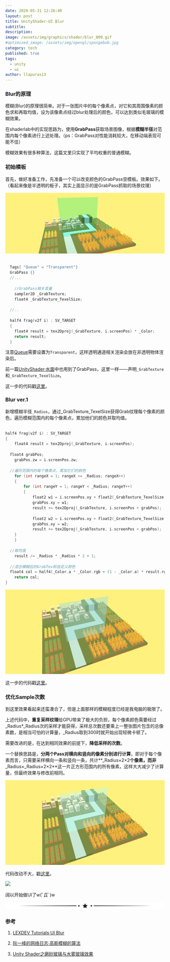 ```yaml
---
date: 2020-05-31 12:26:40
layout: post
title: UnityShader·UI Blur
subtitle: 
description: 
image: /assets/img/graphics/shader/blur_009.gif
#optimized_image: /assets/img/opengl/spongebob.jpg
category: tech
published: true
tags:
  - unity
  - ui
author: llapuras13
---
```


### Blur的原理

模糊(Blur)的原理很简单。对于一张图片中的每个像素点，对它和其周围像素的颜色求和再取均值，设为该像素点经过blur处理后的颜色，可以达到类似毛玻璃的模糊效果。

在shaderlab中的实现思路为，使用**GrabPass**获取场景图像，根据**模糊半径**对范围内每个像素进行上述处理。（ps：GrabPass对性能消耗较大，在移动端表现可能不佳）

模糊效果有很多种算法，这篇文里只实现了平均权重的普通模糊。

### 初始模板

首先，做好准备工作，先准备一个可以改变颜色的GrabPass空模板。效果如下。（看起来像是半透明的板子，其实上面显示的是GrabPass抓取的场景纹理）

![](/assets/img/graphics/shader/blur_000.png)

```cpp

  Tags{ "Queue" = "Transparent"}
  GrabPass {}
  //...

	//GrabPass相关变量
	sampler2D _GrabTexture;
	float4 _GrabTexture_TexelSize;

  //..
  
  half4 frag(v2f i) : SV_TARGET
  {
    float4 result = tex2Dproj(_GrabTexture, i.screenPos) * _Color;			
    return result;
  }
```

注意[Queue](https://docs.unity3d.com/Manual/SL-SubShaderTags.html)需要设置为``Transparent``，这样透明通道相关渲染会放在非透明物体渲染后。

前一篇[UnityShader·水面](../UnityShader-水面/)中也用到了GrabPass，这里一样——声明``_GrabTexture``和``_GrabTexture_TexelSize``。

这一步的代码戳[这里](https://github.com/llapuras/ShaderLib/blob/master/UIBlur/BlurUI_000.shader)。

### Blur ver.1

新增模糊半径``_Radius``，通过_GrabTexture_TexelSize获得Grab纹理每个像素的颜色，遍历模糊范围内的每个像素点，累加他们的颜色并取均值。

```cpp

half4 frag(v2f i) : SV_TARGET
{
	float4 result = tex2Dproj(_GrabTexture, i.screenPos);
	
  float4 grabPos;
	grabPos.zw = i.screenPos.zw;

  //遍历范围内的每个像素点，累加它们的颜色
	for (int rangeX = 1; rangeX <= _Radius; rangeX++)
	{
		for (int rangeY = 1; rangeY < _Radius; rangeY++)
		{
			float2 w1 = i.screenPos.xy + float2(_GrabTexture_TexelSize.x * rangeX, _GrabTexture_TexelSize.y * rangeY);
			grabPos.xy = w1;
			result += tex2Dproj(_GrabTexture, i.screenPos + grabPos);

			float2 w2 = i.screenPos.xy + float2(_GrabTexture_TexelSize.x * rangeX, _GrabTexture_TexelSize.y * -rangeY);
			grabPos.xy = w2;
			result += tex2Dproj(_GrabTexture, i.screenPos + grabPos);
  	}
	}

  //取均值
	result /= _Radius * _Radius * 2 + 1; 

  //混合模糊后的GrabTex和自定义颜色
  float4 col = half4(_Color.a * _Color.rgb + (1 - _Color.a) * result.rgb, 1.0f);
	return col;
}

```

![](/assets/img/graphics/shader/blur_001.gif)

这一步的代码戳[这里](https://github.com/llapuras/ShaderLib/blob/master/UIBlur/BlurUI_001.shader)。

### 优化Sample次数

到这里效果看起来还蛮凑合了，但是上面那样的模糊程度已经是我电脑的极限了。

上述代码中，**重复采样纹理**给GPU带来了极大的负担，每个像素颜色需要经过_Radius*_Radius次的采样才能获得，采样总次数还要乘上一整张图片包含的总像素数，是相当可怕的计算量，_Radius取到300时就开始出现轻微卡顿了。

需要改进的是，在达到相同效果的前提下，**降低采样的次数**。

一个替换思路是，**分两个Pass对横向和竖向的像素分别进行计算**，即对于每个像素而言，只需要采样横向一条和竖向一条，共计**_Radius×2×2**个像素，而非**_Radius×_Radius×2×2**这一片正方形范围内的所有像素，这样大大减少了计算量，但最终效果与修改前相同。

![](/assets/img/graphics/shader/blur_002.gif)

代码改动不大，戳[这里](https://github.com/llapuras/ShaderLib/blob/master/UIBlur/BlurUI_002.shader)。

![](/assets/img/graphics/shader/blur_009.gif)

阔以开始做UI了w(ﾟДﾟ)w

![](/assets/img/line.png)

### 参考

1. [LEXDEV Tutorials·UI Blur](https://lexdev.net/tutorials/ui/blur.html#section_2)

2. [阮一峰的网络日志·高斯模糊的算法](http://www.ruanyifeng.com/blog/2012/11/gaussian_blur.html)

3. [Unity Shader之磨砂玻璃与水雾玻璃效果](https://blog.uwa4d.com/archives/UWALab_UnityShader.html)
